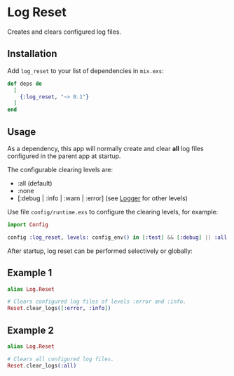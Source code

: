 # Log Reset

Creates and clears configured log files.

## Installation

Add `log_reset` to your list of dependencies in `mix.exs`:

```elixir
def deps do
  [
    {:log_reset, "~> 0.1"}
  ]
end
```

## Usage

As a dependency, this app will normally create and clear __all__ log files
configured in the parent app at startup.

The configurable clearing levels are:

- :all (default)
- :none
- [:debug | :info | :warn | :error] (see [Logger](https://hexdocs.pm/logger/Logger.html) for other levels)

Use file `config/runtime.exs` to configure the clearing levels, for example:

```elixir
import Config

config :log_reset, levels: config_env() in [:test] && [:debug] || :all
```

After startup, log reset can be performed selectively or globally:

## Example 1

```elixir
alias Log.Reset

# Clears configured log files of levels :error and :info.
Reset.clear_logs([:error, :info])
```

## Example 2

```elixir
alias Log.Reset

# Clears all configured log files.
Reset.clear_logs(:all)
```
